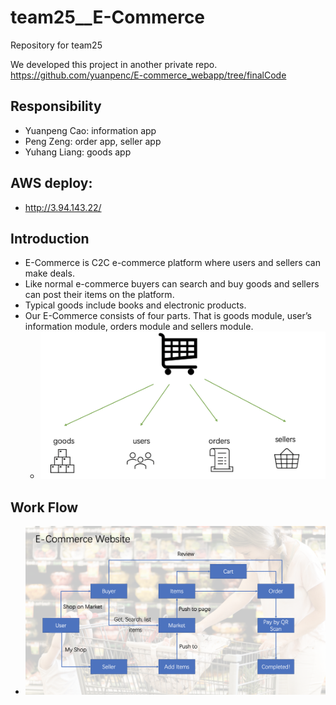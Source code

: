 # team25__E-Commerce
Repository for team25

We developed this project in another private repo.
https://github.com/yuanpenc/E-commerce_webapp/tree/finalCode

## Responsibility

- Yuanpeng Cao: information app
- Peng Zeng: order app, seller app
- Yuhang Liang: goods app

## AWS deploy:

- http://3.94.143.22/

## Introduction

- E-Commerce is C2C e-commerce platform where users and sellers can make deals. 
- Like normal e-commerce buyers can search and buy goods and sellers can post their items on the platform. 
- Typical goods include books and electronic products. 
- Our E-Commerce consists of four parts. That is goods module, user’s information module, orders module and sellers module. 
  - ![module](./image_for_readme/module.png)

## Work Flow

- ![workFlow](./image_for_readme/workFlow.png)

